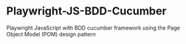 # Playwright-JS-BDD-Cucumber
Playwright JavaScript with BDD cucumber framework using the Page Object Model (POM) design pattern
